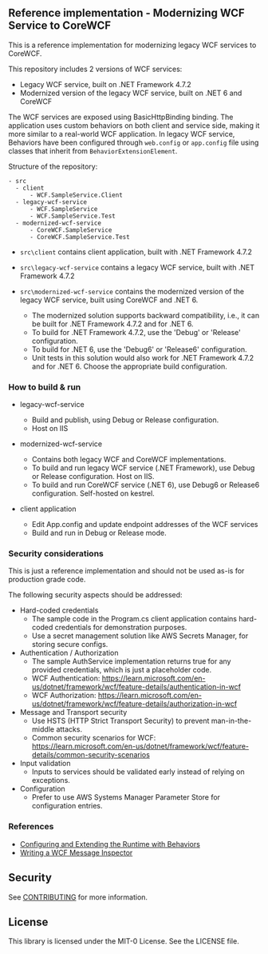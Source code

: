 ## Reference implementation - Modernizing WCF Service to CoreWCF 

This is a reference implementation for modernizing legacy WCF services to CoreWCF.

This repository includes 2 versions of WCF services:
* Legacy WCF service, built on .NET Framework 4.7.2
* Modernized version of the legacy WCF service, built on .NET 6 and CoreWCF 

The WCF services are exposed using BasicHttpBinding binding. 
The application uses custom behaviors on both client and service side, making it more similar to a real-world WCF application. 
In legacy WCF service, Behaviors have been configured through `web.config` or `app.config` file using classes that inherit from `BehaviorExtensionElement`.

Structure of the repository:
```
- src
  - client
      - WCF.SampleService.Client
  - legacy-wcf-service
      - WCF.SampleService
      - WCF.SampleService.Test
  - modernized-wcf-service
      - CoreWCF.SampleService
      - CoreWCF.SampleService.Test
```

- `src\client` contains client application, built with .NET Framework 4.7.2
- `src\legacy-wcf-service` contains a legacy WCF service, built with .NET Framework 4.7.2
- `src\modernized-wcf-service` contains the modernized version of the legacy WCF service, built using CoreWCF and .NET 6. 

  - The modernized solution supports backward compatibility, i.e., it can be built for .NET Framework 4.7.2 and for .NET 6. 
  - To build for .NET Framework 4.7.2, use the 'Debug' or 'Release' configuration. 
  - To build for .NET 6, use the 'Debug6' or 'Release6' configuration.
  - Unit tests in this solution would also work for .NET Framework 4.7.2 and for .NET 6. Choose the appropriate build configuration.

### How to build & run

- legacy-wcf-service
  - Build and publish, using Debug or Release configuration. 
  - Host on IIS

- modernized-wcf-service 
  - Contains both legacy WCF and CoreWCF implementations.
  - To build and run legacy WCF service (.NET Framework), use Debug or Release configuration. Host on IIS.
  - To build and run CoreWCF service (.NET 6), use Debug6 or Release6 configuration. Self-hosted on kestrel.

- client application
   - Edit App.config and update endpoint addresses of the WCF services
   - Build and run in Debug or Release mode.   
   
### Security considerations

This is just a reference implementation and should not be used as-is for production grade code. 

The following security aspects should be addressed:
- Hard-coded credentials
  - The sample code in the Program.cs client application contains hard-coded credentials for demonstration purposes.
  - Use a secret management solution like AWS Secrets Manager, for storing secure configs.
- Authentication / Authorization
  - The sample AuthService implementation returns true for any provided credentials, which is just a placeholder code.
  - WCF Authentication: https://learn.microsoft.com/en-us/dotnet/framework/wcf/feature-details/authentication-in-wcf
  - WCF Authorization: https://learn.microsoft.com/en-us/dotnet/framework/wcf/feature-details/authorization-in-wcf
- Message and Transport security
  - Use HSTS (HTTP Strict Transport Security) to prevent man-in-the-middle attacks.
  - Common security scenarios for WCF: https://learn.microsoft.com/en-us/dotnet/framework/wcf/feature-details/common-security-scenarios
- Input validation
  - Inputs to services should be validated early instead of relying on exceptions.
- Configuration
  - Prefer to use AWS Systems Manager Parameter Store for configuration entries.  

### References
- [Configuring and Extending the Runtime with Behaviors](https://learn.microsoft.com/en-us/dotnet/framework/wcf/extending/configuring-and-extending-the-runtime-with-behaviors)
- [Writing a WCF Message Inspector](https://weblogs.asp.net/paolopia/writing-a-wcf-message-inspector)

## Security

See [CONTRIBUTING](CONTRIBUTING.md#security-issue-notifications) for more information.

## License

This library is licensed under the MIT-0 License. See the LICENSE file.

